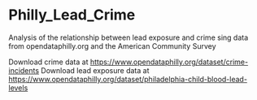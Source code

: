 # Philly_Lead_Crime
Analysis of the relationship between lead exposure and crime sing data from opendataphilly.org and the American Community Survey

Download crime data at https://www.opendataphilly.org/dataset/crime-incidents
Download lead exposure data at https://www.opendataphilly.org/dataset/philadelphia-child-blood-lead-levels

